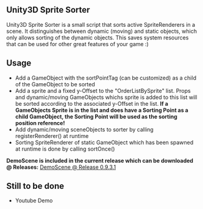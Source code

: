 ## Unity3D Sprite Sorter



Unity3D Sprite Sorter is a small script that sorts active SpriteRenderers in a scene. It distinguishes between dynamic (moving) and static objects, which only allows sorting of the dynamic objects. This saves system resources that can be used for other great features of your game :)


## Usage

  - Add a GameObject with the sortPointTag (can be customized) as a child of the GameObject to be sorted
  - Add a sprite and a fixed y-Offset to the "OrderListBySprite" list. Props and dynamic/moving GameObjects whichs sprite is added to this list will be sorted according     to the associated y-Offset in the list. **If a GameObjects Sprite is in the list and does have a Sorting Point as a child GameObject, the Sorting Point will be used as the sorting position reference!**
  - Add dynamic/moving sceneObjects to sorter by calling registerRenderer() at runtime
  - Sorting SpriteRenderer of static GameObject which has been spawned at runtime is done by calling sortOnce()
 
**DemoScene is included in the current release which can be downloaded @ Releases:** [DemoScene @ Release 0.9.3.1](https://github.com/IamCrypt0n/Unity3D-Sprite-sorter/releases/tag/0.9.3.1)

## Still to be done
  - Youtube Demo
